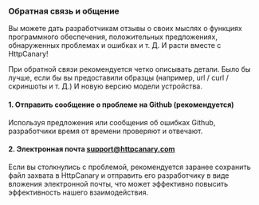 ### Обратная связь и общение

Вы можете дать разработчикам отзывы о своих мыслях о функциях программного обеспечения, положительных предложениях, обнаруженных проблемах и ошибках и т. Д. И расти вместе с HttpCanary!

При обратной связи рекомендуется четко описывать детали. Было бы лучше, если бы вы предоставили образцы (например, url / curl / скриншоты и т. Д.) И новую версию модели устройства.

#### 1. Отправить сообщение о проблеме на Github (рекомендуется)
Используя предложения или сообщения об ошибках Github, разработчики время от времени проверяют и отвечают.

#### 2. Электронная почта support@httpcanary.com
Если вы столкнулись с проблемой, рекомендуется заранее сохранить файл захвата в HttpCanary и отправить его разработчику в виде вложения электронной почты, что может эффективно повысить эффективность нашего взаимодействия.